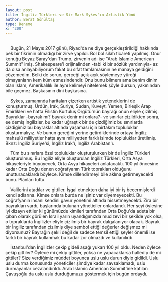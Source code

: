 ```yaml
---
layout: post
title: İngiliz Türkleri ve Sir Mark Sykes'ın Artistik Yönü
author: Berat Gönültaş
type: Deneme
x: "200"
---
```

<br/>
&nbsp;&nbsp;&nbsp;&nbsp;Bugün, 21 Mayıs 2017 günü, Riyad'da ne diye gerçekleştirildiği hakkında pek bir fikrimin olmadığı bir zirve yapıldı. Bol bol silah ticareti yapılmış. Onur konuğu Beyaz Saray'dan Trump, zirvenin adı ise "Arab Islamic American Summit" imiş. Shakespeare'i orijinalinden -tabi ki bir sözlük yardımıyla- az da olsa anlayabiliyorum fakat bu sıfat tamlamasının ne manaya geldiğini çözemedim. Belki de sorun, gerçeği açık açık söylemeye yüreği olmayanların kem küm etmesindendir. Onu bunu bilmem ama benim dinim olan İslam, Amerikalılık ile aynı kelimeyi nitelemek şöyle dursun, yakınından bile geçmez. Başkasının dini başkasına.

&nbsp;&nbsp;&nbsp;&nbsp;Sykes, zamanında haritaları çizerken artistik yeteneklerini de konuşturmuş. Ürdün, Irak, Suriye, Sudan, Kuveyt, Yemen, Birleşik Arap Emirlikleri ve hatta Filistin Kurtuluş Örgütü'nün bayrağı onun eliyle çizilmiş. Bayraklar -bayrak mı? bayrak denir mi onlara?- ve sınırlar çizildikten sonra, ee demiş İngilizler, bu kadar uğraştık bir de çizdiğimiz bu sınırlarda çizdiğimiz bu bayraklar altında yaşaması için birtakım topluluklar oluşturmalıyız. Ve bunun gereğini yerine getirdiklerinde ortaya İngiliz mahsulü milliyetler hatta aynı milliyetten farklı isimde topluluklar üretilmiş. Bknz: İngiliz Suriye'si, İngiliz Irak'ı, İngiliz Arabistan'ı.

&nbsp;&nbsp;&nbsp;&nbsp;Tüm bu sınırlara özel topluluklar oluşturulurken bir de İngiliz Türkleri oluşturulmuş. Bu İngiliz eliyle oluşturulan İngiliz Türkleri, Orta Asya hikayeleriyle büyüyecek, Orta Asya hikayeleri anlatacaktı. 100 yıl öncesine kadar Orta Doğu denen coğrafyanın Türk toprakları olduğunu unutturacaklardı böylece. Kimse dillendirmeyi bile aklına getirmeyecekti bunu. Planları tuttu.

&nbsp;&nbsp;&nbsp;&nbsp;Valilerini atadılar ve gittiler. İşgal etmekten daha iyi bir iş becermişlerdi kendi adlarına. Kimse onlara burda ne işiniz var diyemeyecekti. Bu coğrafyanın insanı kendini gavur yönetimi altında hissetmeyecekti. Zira bir bayrakları vardı, başlarında bulunan yöneticiler onlardandı. Her şeyi öylesine iyi dizayn ettiler ki günümüzde kimileri tarafından Orta Doğu'da adeta bir çıban olarak görülen İsrail yarın uyandığımızda mucizevi bir şekilde yok olsa, o topraklarda İngilizler eliyle çizilmiş bir bayrak dalgalanıyor olacak. Bayrak bir İngiliz tarafından çizilmiş diye sembol ettiği değerler değişmez mi diyorsunuz? Bayrağın şekli değil de sadece temsil ettiği şeyler önemli ise farklı bir bayrak kullanmak bu kadar zor olmazdı ve kullanılırdı.

&nbsp;&nbsp;&nbsp;&nbsp;İstanbul'dan İngilizler çekip gideli aşağı yukarı 100 yıl oldu. Neden öylece çekip gittiler? Öylece mi çekip gittiler, yoksa ne yapacaklarsa halledip de mi gittiler? Size verdiğimiz müddet boyunca uslu uslu durun diyip gidildi. Uslu uslu durma konusunda yöneticiler şimdiye kadar savsaklamadı, uslu durmayanlar cezalandırıldı. Arab Islamic American Summit'ine katılan Çavuşoğlu da uslu uslu durduğumuzu göstermek için bugün ordaydı.
